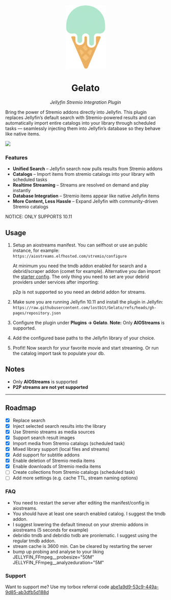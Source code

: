 <div align="center">
   <img width="125" src="logo.png" alt="Logo">
</div>

<div align="center">
  <h1><b>Gelato</b></h1>
  <p><i>Jellyfin Stremio Integration Plugin</i></p>
</div>

Bring the power of Stremio addons directly into Jellyfin. This plugin replaces Jellyfin’s default search with Stremio-powered results and can automatically import entire catalogs into your library through scheduled tasks — seamlessly injecting them into Jellyfin’s database so they behave like native items.

  <a href="https://discord.gg/t8mt5xbUk">
    <img src="https://img.shields.io/badge/Talk%20on-Discord-brightgreen">
  </a>

### Features
- **Unified Search** – Jellyfin search now pulls results from Stremio addons
- **Catalogs** – Import items from stremio catalogs into your library with scheduled tasks
- **Realtime Streaming** – Streams are resolved on demand and play instantly
- **Database Integration** – Stremio items appear like native Jellyfin items
- **More Content, Less Hassle** – Expand Jellyfin with community-driven Stremio catalogs

NOTICE: ONLY SUPPORTS 10.11

## Usage

1. Setup an aiostreams manifest. You can selfhost or use an public instance, for example: `https://aiostreams.elfhosted.com/stremio/configure`
    
   At minimum you need the tmdb addon enabled for search and a debrid/scraper addon (comet for example).
   Alternative you dan import the [starter config](aiostreams-config.json). The only thing you need to set are your debrid providers under services after importing: 
   
   p2p is not supported so you need an debrid addon for streams.

2. Make sure you are running Jellyfin 10.11 and install the plugin in Jellyfin:
   `https://raw.githubusercontent.com/lostb1t/Gelato/refs/heads/gh-pages/repository.json`

3. Configure the plugin under **Plugins → Gelato**.
   **Note:** Only **AIOStreams** is supported.

4. Add the configured base paths to the Jellyfin library of your choice.

5. Profit! Now search for your favorite movie and start streaming. Or run the catalog import task to populate your db.

## Notes

- Only **AIOStreams** is supported
- **P2P streams are not yet supported**

---

## Roadmap

- [x] Replace search
- [x] Inject selected search results into the library
- [x] Use Stremio streams as media sources
- [x] Support search result images
- [x] Import media from Stremio catalogs (scheduled task)
- [x] Mixed library support (local files and streams)
- [x] Add support for subtitle addons
- [x] Enable deletion of Stremio media items
- [x] Enable downloads of Stremio media items
- [ ] Create collections from Stremio catalogs (scheduled task)
- [ ] Add more settings (e.g. cache TTL, stream naming options)

### FAQ

- You need to restart the server after editing the manifest/config in aiostreams.
- You should have at least one search enabled catalog. I suggest the tmdb addon.
- I suggest lowering the default timeout on your stremio addons in aiostreams (5 seconds for example)
- debridio tmdb and debridio tvdb are pronlematic. I suggest using the regular tmdb addon.
- stream cache is 3600 min. Can be cleared by restarting the server
- bump up probing and analyse to your liking
  JELLYFIN_FFmpeg__probesize="50M" JELLYFIN_FFmpeg__analyzeduration="5M"

### Support

Want to support me? Use my torbox referral code <a target="_blank"
          href="https://www.torbox.app/subscription?referral=abe1a9d9-53c9-449a-9d85-ab3dfb5d188d">abe1a9d9-53c9-449a-9d85-ab3dfb5d188d</a>
